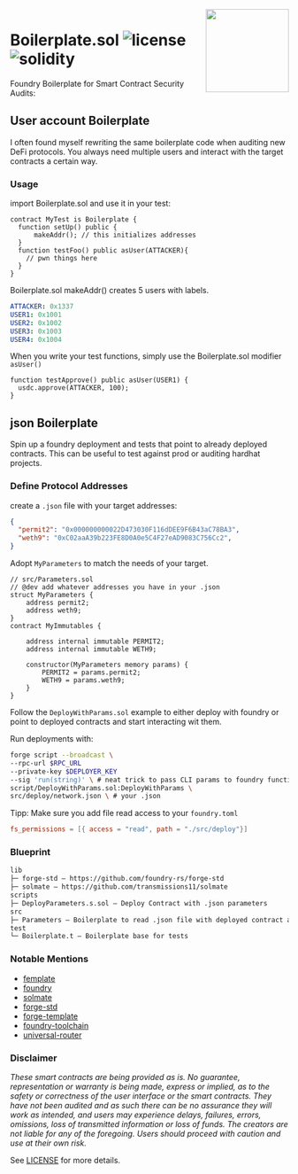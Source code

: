<img align="right" width="150" height="150" top="100" src="./public/readme.jpg">

# Boilerplate.sol ![license](https://img.shields.io/github/license/zeroknots/boilerplate.sol?label=license) ![solidity](https://img.shields.io/badge/solidity-^0.8.0-lightgrey)

Foundry Boilerplate for Smart Contract Security Audits:

## User account Boilerplate

I often found myself rewriting the same boilerplate code when auditing new DeFi protocols.
You always need multiple users and interact with the target contracts a certain way.

### Usage

import Boilerplate.sol and use it in your test:

```solidity
contract MyTest is Boilerplate {
  function setUp() public {
      makeAddr(); // this initializes addresses
  }
  function testFoo() public asUser(ATTACKER){
    // pwn things here
  }
}

```

Boilerplate.sol makeAddr() creates 5 users with labels.

```yml
ATTACKER: 0x1337
USER1: 0x1001
USER2: 0x1002
USER3: 0x1003
USER4: 0x1004
```

When you write your test functions, simply use the Boilerplate.sol modifier `asUser()`

```solidity
function testApprove() public asUser(USER1) {
  usdc.approve(ATTACKER, 100);
}
```


## json Boilerplate

Spin up a foundry deployment and tests that point to already deployed contracts.
This can be useful to test against prod or auditing hardhat projects.

### Define Protocol Addresses

create a `.json` file with your target addresses:
```json
{
  "permit2": "0x000000000022D473030F116dDEE9F6B43aC78BA3",
  "weth9": "0xC02aaA39b223FE8D0A0e5C4F27eAD9083C756Cc2",
}
```

Adopt `MyParameters` to match the needs of your target.

```solidity
// src/Parameters.sol
// @dev add whatever addresses you have in your .json
struct MyParameters {
    address permit2;
    address weth9;
}
contract MyImmutables {

    address internal immutable PERMIT2;
    address internal immutable WETH9;

    constructor(MyParameters memory params) {
        PERMIT2 = params.permit2;
        WETH9 = params.weth9;
    }
}
```

Follow the `DeployWithParams.sol` example to either deploy with foundry or point to deployed contracts and start interacting wit them.

Run deployments with:
```sh 
forge script --broadcast \
--rpc-url $RPC_URL
--private-key $DEPLOYER_KEY
--sig 'run(string)' \ # neat trick to pass CLI params to foundry function
script/DeployWithParams.sol:DeployWithParams \
src/deploy/network.json \ # your .json
```

Tipp: Make sure you add file read access to your `foundry.toml`
```toml
fs_permissions = [{ access = "read", path = "./src/deploy"}]
```



### Blueprint

```txt
lib
├─ forge-std — https://github.com/foundry-rs/forge-std
├─ solmate — https://github.com/transmissions11/solmate
scripts
├─ DeployParameters.s.sol — Deploy Contract with .json parameters
src
├─ Parameters — Boilerplate to read .json file with deployed contract addresses
test
└─ Boilerplate.t — Boilerplate base for tests
```

### Notable Mentions

- [femplate](https://github.com/zeroknots/femplate)
- [foundry](https://github.com/foundry-rs/foundry)
- [solmate](https://github.com/Rari-Capital/solmate)
- [forge-std](https://github.com/brockelmore/forge-std)
- [forge-template](https://github.com/foundry-rs/forge-template)
- [foundry-toolchain](https://github.com/foundry-rs/foundry-toolchain)
- [universal-router](https://github.com/Uniswap/universal-router)

### Disclaimer

_These smart contracts are being provided as is. No guarantee, representation or warranty is being made, express or implied, as to the safety or correctness of the user interface or the smart contracts. They have not been audited and as such there can be no assurance they will work as intended, and users may experience delays, failures, errors, omissions, loss of transmitted information or loss of funds. The creators are not liable for any of the foregoing. Users should proceed with caution and use at their own risk._

See [LICENSE](./LICENSE) for more details.
